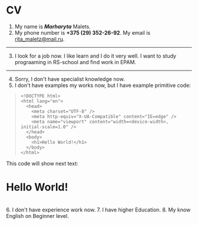 # CV
1. My name is ***Marharyta*** Malets.
2. My phone number is __+375 (29) 352-26-92__. My email is <rita_maletz@mail.ru>.  

---

3. I look for a job now. I like learn and I do it very well. I want to study prograaming in RS-school and find work in EPAM.  

---

4. Sorry, I don't have specialist knowledge now.
5. I don't have examples my works now, but I have example primitive code:  
  > `<!DOCTYPE html>`  
  > `<html lang="en">`  
  > `  <head>`  
  > `    <meta charset="UTF-8" />`  
  > `    <meta http-equiv="X-UA-Compatible" content="IE=edge" />`  
  > `    <meta name="viewport" content="width=<device-width>, initial-scale=1.0" />`  
  > `  </head>`  
  > `  <body>`  
  > `    <h1>Hello World!</h1>`  
  > `  </body>`  
  > `</html>`  
  
  This code will show next text: <h1> Hello World! </h1>  
6. I don't have experience work now.
7. I have higher Education.
8. My know English on Beginner level.
